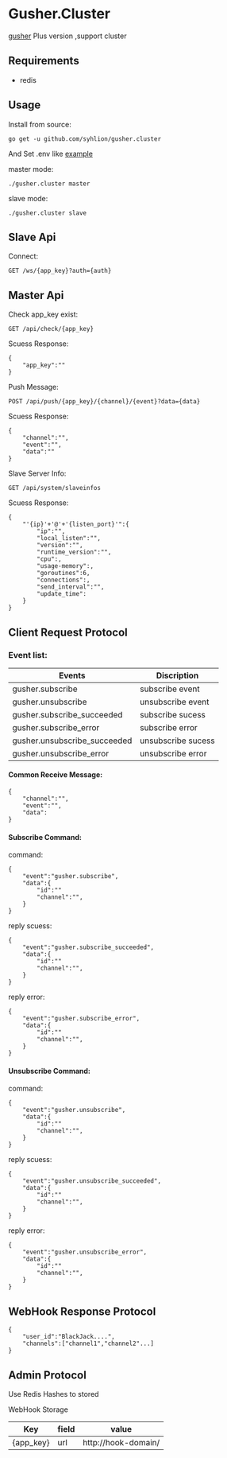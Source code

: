 # Gusher.Cluster

 [gusher](https://github.com/syhlion/gusher) Plus version ,support cluster

## Requirements

* redis

## Usage

Install from source:

`go get -u github.com/syhlion/gusher.cluster`

And Set .env like [example](https://github.com/syhlion/gusher.cluster/blob/master/.env.example)

master mode:

`./gusher.cluster master`

slave mode:

`./gusher.cluster slave`

## Slave  Api

Connect:

`GET /ws/{app_key}?auth={auth}`

## Master Api

Check app_key exist:

`GET /api/check/{app_key}`


Scuess Response:


```
{
    "app_key":""
}
```

Push Message:

`POST /api/push/{app_key}/{channel}/{event}?data={data}`


Scuess Response:
```
{
    "channel":"",
    "event":"",
    "data":""
}
```

Slave Server Info:

`GET /api/system/slaveinfos`


Scuess Response:

```
{
    "'{ip}'+'@'+'{listen_port}'":{
        "ip":"",
        "local_listen":"",
        "version":"",
        "runtime_version":"",
        "cpu":,
        "usage-memory":,
        "goroutines":6,
        "connections":,
        "send_interval":"",
        "update_time":
    }
}
```

## Client Request Protocol

### Event list:

Events|Discription
---|---
gusher.subscribe|subscribe event
gusher.unsubscribe|unsubscribe event
gusher.subscribe_succeeded|subscribe sucess
gusher.subscribe_error|subscribe error
gusher.unsubscribe_succeeded|unsubscribe sucess
gusher.unsubscribe_error|unsubscribe error

#### Common Receive Message:

```
{
    "channel":"",
    "event":"",
    "data":
}
```

#### Subscribe Command:

command:
```
{
    "event":"gusher.subscribe",
    "data":{
        "id":""
        "channel":"",
    }
}
```

reply scuess:
```
{
    "event":"gusher.subscribe_succeeded",
    "data":{
        "id":""
        "channel":"",
    }
}
```
reply error:
```
{
    "event":"gusher.subscribe_error",
    "data":{
        "id":""
        "channel":"",
    }
}
```

#### Unsubscribe Command:

command:
```
{
    "event":"gusher.unsubscribe",
    "data":{
        "id":""
        "channel":"",
    }
}
```

reply scuess:
```
{
    "event":"gusher.unsubscribe_succeeded",
    "data":{
        "id":""
        "channel":"",
    }
}
```

reply error:
```
{
    "event":"gusher.unsubscribe_error",
    "data":{
        "id":""
        "channel":"",
    }
}
```

## WebHook Response Protocol

```
{
    "user_id":"BlackJack....",
    "channels":["channel1","channel2"...]
}
```

## Admin Protocol

Use Redis Hashes to stored

WebHook Storage 

Key|field|value
---|---|---
{app_key}|url|http://hook-domain/





